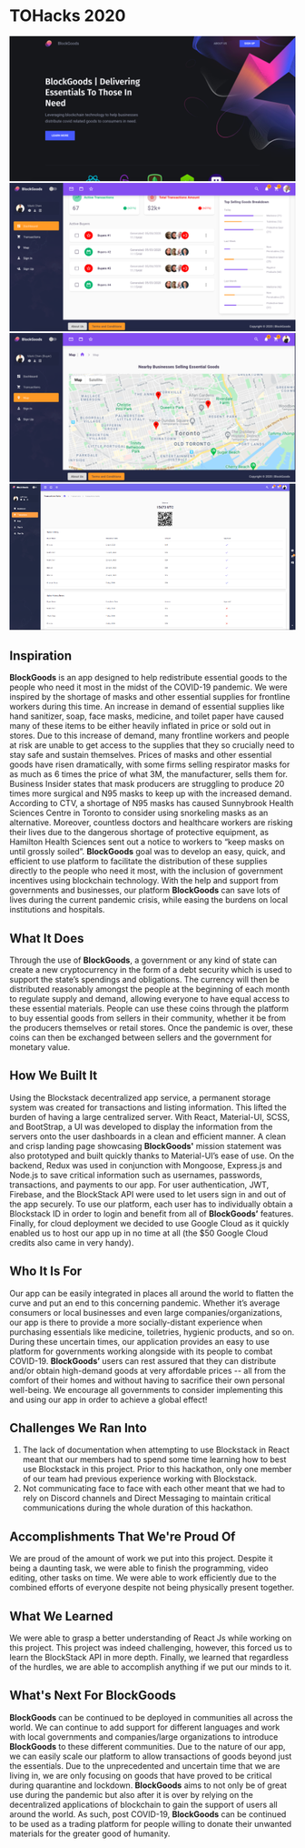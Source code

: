 # TOHacks 2020

![App Demo](demo/landing.png)
![App Demo](demo/customer-dashboard.png)
![App Demo](demo/maps.png)
![App Demo](demo/transactions.png)

## Inspiration
**BlockGoods** is an app designed to help redistribute essential goods to the people who need it most in the midst of the COVID-19 pandemic. We were inspired by the shortage of masks and other essential supplies for frontline workers during this time. An increase in demand of essential supplies like hand sanitizer, soap, face masks, medicine, and toilet paper have caused many of these items to be either heavily inflated in price or sold out in stores. Due to this increase of demand, many frontline workers and people at risk are unable to get access to the supplies that they so crucially need to stay safe and sustain themselves. Prices of masks and other essential goods have risen dramatically, with some firms selling respirator masks for as much as 6 times the price of what 3M, the manufacturer, sells them for. Business Insider states that mask producers are struggling to produce 20 times more surgical and N95 masks to keep up with the increased demand. According to CTV, a shortage of N95 masks has caused Sunnybrook Health Sciences Centre in Toronto to consider using snorkeling masks as an alternative. Moreover, countless doctors and healthcare workers are risking their lives due to the dangerous shortage of protective equipment, as Hamilton Health Sciences sent out a notice to workers to “keep masks on until grossly soiled”. **BlockGoods** goal was to develop an easy, quick, and efficient to use platform to facilitate the distribution of these supplies directly to the people who need it most, with the inclusion of government incentives using blockchain technology. With the help and support from governments and businesses, our platform **BlockGoods** can save lots of lives during the current pandemic crisis, while easing the burdens on local institutions and hospitals.

## What It Does
Through the use of **BlockGoods**, a government or any kind of state can create a new cryptocurrency in the form of a debt security which is used to support the state’s spendings and obligations. The currency will then be distributed reasonably amongst the people at the beginning of each month to regulate supply and demand, allowing everyone to have equal access to these essential materials. People can use these coins through the platform to buy essential goods from sellers in their community, whether it be from the producers themselves or retail stores. Once the pandemic is over, these coins can then be exchanged between sellers and the government for monetary value. 

## How We Built It
Using the Blockstack decentralized app service, a permanent storage system was created for transactions and listing information. This lifted the burden of having a large centralized server. With React, Material-UI, SCSS, and BootStrap, a UI was developed to display the information from the servers onto the user dashboards in a clean and efficient manner. A clean and crisp landing page showcasing **BlockGoods'** mission statement was also prototyped and built quickly thanks to Material-UI’s ease of use. On the backend, Redux was used in conjunction with Mongoose, Express.js and Node.js to save critical information such as usernames, passwords, transactions, and payments to our app. For user authentication, JWT, Firebase, and the BlockStack API were used to let users sign in and out of the app securely. To use our platform, each user has to individually obtain a Blockstack ID in order to login and benefit from all of **BlockGoods’** features. Finally, for cloud deployment we decided to use Google Cloud as it quickly enabled us to host our app up in no time at all (the $50 Google Cloud credits also came in very handy).

## Who It Is For
Our app can be easily integrated in places all around the world to flatten the curve and put an end to this concerning pandemic. Whether it’s average consumers or local businesses and even large companies/organizations, our app is there to provide a more socially-distant experience when purchasing essentials like medicine, toiletries, hygienic products, and so on. During these uncertain times, our application provides an easy to use platform for governments working alongside with its people to combat COVID-19. **BlockGoods’** users can rest assured that they can distribute and/or obtain high-demand goods at very affordable prices -- all from the comfort of their homes and without having to sacrifice their own personal well-being. We encourage all governments to consider implementing this and using our app in order to achieve a global effect!

## Challenges We Ran Into
1. The lack of documentation when attempting to use Blockstack in React meant that our members had to spend some time learning how to best use Blockstack in this project. Prior to this hackathon, only one member of our team had previous experience working with Blockstack.
2. Not communicating face to face with each other meant that we had to rely on Discord channels and Direct Messaging to maintain critical communications during the whole duration of this hackathon.

## Accomplishments That We're Proud Of
We are proud of the amount of work we put into this project. Despite it being a daunting task, we were able to finish the programming, video editing, other tasks on time. We were able to work efficiently due to the combined efforts of everyone despite not being physically present together.

## What We Learned
We were able to grasp a better understanding of React Js while working on this project. This project was indeed challenging, however, this forced us to learn the BlockStack API in more depth. Finally, we learned that regardless of the hurdles, we are able to accomplish anything if we put our minds to it.

## What's Next For BlockGoods
**BlockGoods** can be continued to be deployed in communities all across the world. We can continue to add support for different languages and work with local governments and companies/large organizations to introduce **BlockGoods** to these different communities. Due to the nature of our app, we can easily scale our platform to allow transactions of goods beyond just the essentials. Due to the unprecedented and uncertain time that we are living in, we are only focusing on goods that have proved to be critical during quarantine and lockdown. **BlockGoods** aims to not only be of great use during the pandemic but also after it is over by relying on the decentralized applications of blockchain to gain the support of users all around the world. As such, post COVID-19, **BlockGoods** can be continued to be used as a trading platform for people willing to donate their unwanted materials for the greater good of humanity.
